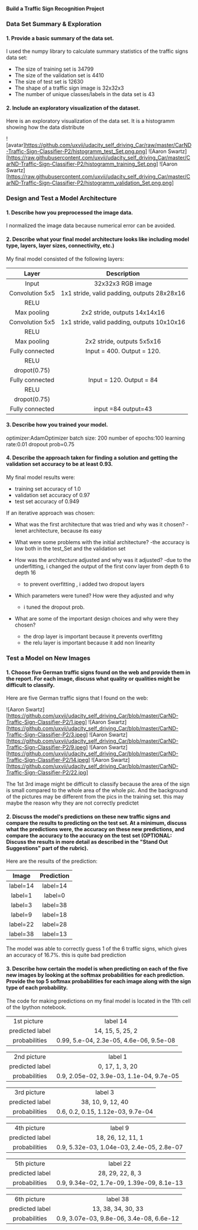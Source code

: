 

**Build a Traffic Sign Recognition Project**



### Data Set Summary & Exploration

#### 1. Provide a basic summary of the data set.

I used the numpy library to calculate summary statistics of the traffic
signs data set:

* The size of training set is 34799
* The size of the validation set is 4410
* The size of test set is 12630
* The shape of a traffic sign image is 32x32x3
* The number of unique classes/labels in the data set is 43

#### 2. Include an exploratory visualization of the dataset.

Here is an exploratory visualization of the data set. It is a histogramm showing how the data distribute

![avatar]https://github.com/uxvii/udacity_self_driving_Car/raw/master/CarND-Traffic-Sign-Classifier-P2/histogramm_test_Set.png.png]
![Aaron Swartz][https://raw.githubusercontent.com/uxvii/udacity_self_driving_Car/master/CarND-Traffic-Sign-Classifier-P2/histogramm_training_Set.png]
![Aaron Swartz][https://raw.githubusercontent.com/uxvii/udacity_self_driving_Car/master/CarND-Traffic-Sign-Classifier-P2/histogramm_validation_Set.png.png]


### Design and Test a Model Architecture

#### 1. Describe how you preprocessed the image data.

 I normalized the image data because numerical error can be avoided.


#### 2. Describe what your final model architecture looks like including model type, layers, layer sizes, connectivity, etc.) 

My final model consisted of the following layers:

| Layer         		|     Description	        					| 
|:---------------------:|:---------------------------------------------:| 
| Input         		| 32x32x3 RGB image   							| 
| Convolution 5x5     	| 1x1 stride, valid padding, outputs 28x28x16 	|
| RELU					|										
| Max pooling	      	| 2x2 stride,  outputs 14x14x16 
| Convolution 5x5	    | 1x1 stride, valid padding, outputs 10x10x16 | 
| RELU					|										
| Max pooling	      	| 2x2 stride,  outputs 5x5x16|				
| Fully connected	| Input = 400. Output = 120.|
|RELU|
|dropot(0.75)|
| Fully connected	| Input = 120. Output = 84|
|RELU|
|dropot(0.75)|       									
| Fully connected	|input =84   output=43 		|								

#### 3. Describe how you trained your model. 
optimizer:AdamOptimizer
batch size: 200
number of epochs:100
learning rate:0.01
dropout prob=0.75

#### 4. Describe the approach taken for finding a solution and getting the validation set accuracy to be at least 0.93. 

My final model results were:
* training set accuracy of 1.0
* validation set accuracy of 0.97
* test set accuracy of 0.949

If an iterative approach was chosen:
* What was the first architecture that was tried and why was it chosen?
  -lenet architecture, because its easy 

* What were some problems with the initial architecture?
  -the accuracy is low both in the test_Set and the validation set

* How was the architecture adjusted and why was it adjusted? 
  -due to the underfitting, i changed the output of the first conv layer from depth 6 to depth 16
  - to prevent overfitting , i added two dropout layers
	
* Which parameters were tuned? How were they adjusted and why
  - i tuned the dropout prob.

* What are some of the important design choices and why were they chosen? 
  - the drop layer is important because it prevents overfittng
  - the relu layer is important because it add non linearity



### Test a Model on New Images

#### 1. Choose five German traffic signs found on the web and provide them in the report. For each image, discuss what quality or qualities might be difficult to classify.

Here are five German traffic signs that I found on the web:

![Aaron Swartz][https://github.com/uxvii/udacity_self_driving_Car/blob/master/CarND-Traffic-Sign-Classifier-P2/1.jpeg] ![Aaron Swartz][https://github.com/uxvii/udacity_self_driving_Car/blob/master/CarND-Traffic-Sign-Classifier-P2/3.jpeg] ![Aaron Swartz][https://github.com/uxvii/udacity_self_driving_Car/blob/master/CarND-Traffic-Sign-Classifier-P2/9.jpeg] 
![Aaron Swartz][https://github.com/uxvii/udacity_self_driving_Car/blob/master/CarND-Traffic-Sign-Classifier-P2/14.jpeg] ![Aaron Swartz][https://github.com/uxvii/udacity_self_driving_Car/blob/master/CarND-Traffic-Sign-Classifier-P2/22.jpg]

The 1st 3rd image might be difficult to classify because the area of the sign is small compared to the whole area of the whole pic. And the background of the pictures may be different from the pics in the training set. this may maybe the reason why they are not correctly predictet

#### 2. Discuss the model's predictions on these new traffic signs and compare the results to predicting on the test set. At a minimum, discuss what the predictions were, the accuracy on these new predictions, and compare the accuracy to the accuracy on the test set (OPTIONAL: Discuss the results in more detail as described in the "Stand Out Suggestions" part of the rubric).

Here are the results of the prediction:

| Image			        |     Prediction	        					| 
|:---------------------:|:---------------------------------------------:| 
| label=14      		| label=14  									| 
| label=1     			| label=0 |
| label=3			|label=38 	|									
| label=9	      		| label=18 	|
| label=22		        | label=28      	   	|
| label=38	                | label=13    	   	   |

The model was able to correctly guess 1 of the 6 traffic signs, which gives an accuracy of 16.7%. this is quite bad prediction

#### 3. Describe how certain the model is when predicting on each of the five new images by looking at the softmax probabilities for each prediction. Provide the top 5 softmax probabilities for each image along with the sign type of each probability. 
The code for making predictions on my final model is located in the 11th cell of the Ipython notebook.

|      		|    	        					| 
|:---------------------:|:---------------------------------------------:| 
|1st picture   |label 14   |
|predicted label  |14, 15,  5, 25,  2|
|probabilities |  0.99,   5.e-04,   2.3e-05, 4.6e-06, 9.5e-08|

|      		|    	        					| 
|:---------------------:|:---------------------------------------------:| 
|2nd picture   |label 1   |
|predicted label  |  0, 17,  1,  3, 20|
|probabilities| 0.9,   2.05e-02,   3.9e-03, 1.1e-04,   9.7e-05|

|      		|    	        					| 
|:---------------------:|:---------------------------------------------:| 
|3rd picture   |label 3   |
|predicted label  | 38, 10,  9, 12, 40|
|probabilities|  0.6,   0.2,   0.15, 1.12e-03,   9.7e-04|

|      		|    	        					| 
|:---------------------:|:---------------------------------------------:| 
|4th picture   |label 9   |
|predicted label  | 18, 26, 12, 11,  1|
|probabilities|0.9,   5.32e-03,   1.04e-03, 2.4e-05,   2.8e-07|

|      		|    	        					| 
|:---------------------:|:---------------------------------------------:| 
|5th picture   |label 22  | 
|predicted label  | 28, 29, 22,  8,  3|
|probabilities| 0.9,   9.34e-02,   1.7e-09, 1.39e-09,   8.1e-13|

|      		|    	        					| 
|:---------------------:|:---------------------------------------------:| 
|6th picture   |label 38 | 
|predicted label  | 13, 38, 34, 30, 33|
|probabilities|0.9,   3.07e-03,   9.8e-06, 3.4e-08,   6.6e-12|

